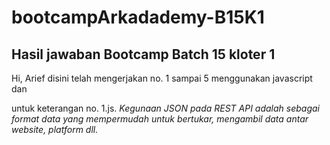 # bootcampArkadademy-B15K1
<h2>Hasil jawaban Bootcamp Batch 15 kloter 1</h2>
<p>Hi, Arief disini telah mengerjakan no. 1 sampai 5 menggunakan javascript dan </p>
<p>untuk keterangan no. 1.js. <i>Kegunaan JSON pada REST API adalah sebagai format data yang mempermudah untuk bertukar, mengambil data antar website, platform dll.</i></p>
